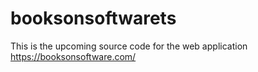 # booksonsoftwarets
This is the upcoming source code for the web application https://booksonsoftware.com/
